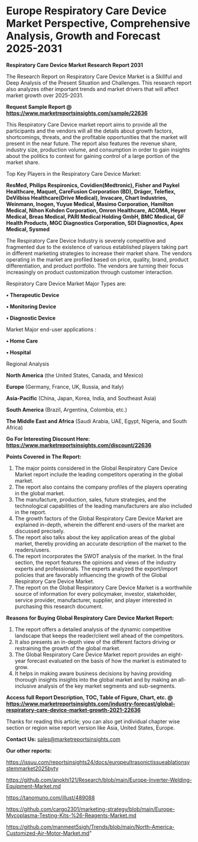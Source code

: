 # Europe Respiratory Care Device Market Perspective, Comprehensive Analysis, Growth and Forecast 2025-2031

<strong>Respiratory Care Device Market Research Report 2031</strong>

The Research Report on Respiratory Care Device Market is a Skillful and Deep Analysis of the Present Situation and Challenges. This research report also analyzes other important trends and market drivers that will affect market growth over 2025-2031.

<strong>Request Sample Report @ <a href=https://www.marketreportsinsights.com/sample/22636>https://www.marketreportsinsights.com/sample/22636</a></strong>

This Respiratory Care Device market report aims to provide all the participants and the vendors will all the details about growth factors, shortcomings, threats, and the profitable opportunities that the market will present in the near future. The report also features the revenue share, industry size, production volume, and consumption in order to gain insights about the politics to contest for gaining control of a large portion of the market share.

Top Key Players in the Respiratory Care Device Market:

<strong>ResMed, Philips Respironics, Covidien(Medtronic), Fisher and Paykel Healthcare, Maquet, CareFusion Corporation (BD), Dräger, Teleflex, DeVilbiss Healthcare(Drive Medical), Invacare, Chart Industries, Weinmann, Inogen, Yuyue Medical, Masimo Corporation, Hamilton Medical, Nihon Kohden Corporation, Omron Healthcare, ACOMA, Heyer Medical, Breas Medical, PARI Medical Holding GmbH, BMC Medical, GF Health Products, MGC Diagnostics Corporation, SDI Diagnostics, Apex Medical, Sysmed</strong>

The Respiratory Care Device Industry is severely competitive and fragmented due to the existence of various established players taking part in different marketing strategies to increase their market share. The vendors operating in the market are profiled based on price, quality, brand, product differentiation, and product portfolio. The vendors are turning their focus increasingly on product customization through customer interaction.

Respiratory Care Device Market Major Types are:

<strong>• Therapeutic Device

• Monitoring Device

• Diagnostic Device</strong>

Market Major end-user applications :

<strong>• Home Care

• Hospital</strong>

Regional Analysis

</u><strong><b>North America</b></strong> (the United States, Canada, and Mexico)

<strong><b>Europe </b></strong>(Germany, France, UK, Russia, and Italy)

<strong><b>Asia-Pacific</b></strong> (China, Japan, Korea, India, and Southeast Asia)

<strong><b>South America</b></strong> (Brazil, Argentina, Colombia, etc.)

<strong><b>The Middle East and Africa</b></strong> (Saudi Arabia, UAE, Egypt, Nigeria, and South Africa)

<strong>Go For Interesting Discount Here: <a href=https://www.marketreportsinsights.com/discount/22636>https://www.marketreportsinsights.com/discount/22636</a></strong>

<strong>Points Covered in The Report:</strong>
<ol>
  <li>The major points considered in the Global Respiratory Care Device Market report include the leading competitors operating in the global market.</li>
  <li>The report also contains the company profiles of the players operating in the global market.</li>
  <li>The manufacture, production, sales, future strategies, and the technological capabilities of the leading manufacturers are also included in the report.</li>
  <li>The growth factors of the Global Respiratory Care Device Market are explained in-depth, wherein the different end-users of the market are discussed precisely.</li>
  <li>The report also talks about the key application areas of the global market, thereby providing an accurate description of the market to the readers/users.</li>
  <li>The report incorporates the SWOT analysis of the market. In the final section, the report features the opinions and views of the industry experts and professionals. The experts analyzed the export/import policies that are favorably influencing the growth of the Global Respiratory Care Device Market.</li>
  <li>The report on the Global Respiratory Care Device Market is a worthwhile source of information for every policymaker, investor, stakeholder, service provider, manufacturer, supplier, and player interested in purchasing this research document.</li>
</ol>
<strong>Reasons for Buying Global Respiratory Care Device Market Report:</strong>

<ol>
  <li>The report offers a detailed analysis of the dynamic competitive landscape that keeps the reader/client well ahead of the competitors.</li>
  <li>It also presents an in-depth view of the different factors driving or restraining the growth of the global market.</li>
  <li>The Global Respiratory Care Device Market report provides an eight-year forecast evaluated on the basis of how the market is estimated to grow.</li>
  <li>It helps in making aware business decisions by having providing thorough insights insights into the global market and by making an all-inclusive analysis of the key market segments and sub-segments.</li>
</ol>
<strong>Access full Report Description, TOC, Table of Figure, Chart, etc. @ <a href=https://www.marketreportsinsights.com/industry-forecast/global-respiratory-care-device-market-growth-2021-22636>https://www.marketreportsinsights.com/industry-forecast/global-respiratory-care-device-market-growth-2021-22636</a></strong>


Thanks for reading this article; you can also get individual chapter wise section or region wise report version like Asia, United States, Europe.

<strong>Contact Us:</strong>
sales@marketreportsinsights.com

<strong>Our other reports:</strong>

<a href=https://issuu.com/reportsinsights24/docs/europeultrasonictissueablationsystemmarket2025byty>https://issuu.com/reportsinsights24/docs/europeultrasonictissueablationsystemmarket2025byty</a>

<a href=https://github.com/anokhi121/Research/blob/main/Europe-Inverter-Welding-Equipment-Market.md>https://github.com/anokhi121/Research/blob/main/Europe-Inverter-Welding-Equipment-Market.md</a>

<a href=https://tanomuno.com/illust/489088>https://tanomuno.com/illust/489088</a>

<a href=https://github.com/cargo2301/marketing-strategy/blob/main/Europe-Mycoplasma-Testing-Kits-%26-Reagents-Market.md>https://github.com/cargo2301/marketing-strategy/blob/main/Europe-Mycoplasma-Testing-Kits-%26-Reagents-Market.md</a>

<a href=https://github.com/manmeet5sigh/Trends/blob/main/North-America-Customized-Air-Motor-Market.md>https://github.com/manmeet5sigh/Trends/blob/main/North-America-Customized-Air-Motor-Market.md</a>"
